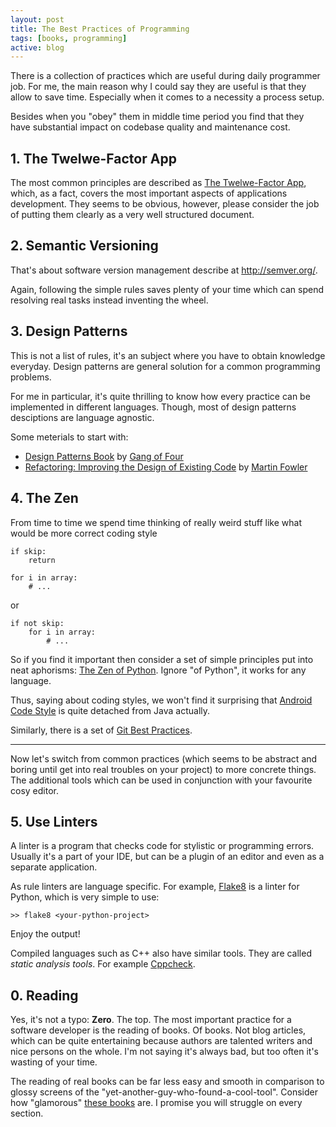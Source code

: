 ```yaml
---
layout: post
title: The Best Practices of Programming
tags: [books, programming]
active: blog
---
```


There is a collection of practices which are useful during daily programmer job. For me, the main reason why I could say they are useful is that they allow to save time. Especially when it comes to a necessity a process setup.

Besides when you "obey" them in middle time period you find that they have substantial impact on codebase quality and maintenance cost.

## 1. The Twelwe-Factor App

The most common principles are described as [The Twelwe-Factor App](http://12factor.net/), which, as a fact, covers the most important aspects of applications development. They seems to be obvious, however, please consider the job of putting them clearly as a very well structured document.

## 2. Semantic Versioning

That's about software version management describe at <http://semver.org/>.

Again, following the simple rules saves plenty of your time which can spend resolving real tasks instead inventing the wheel.

## 3. Design Patterns

This is not a list of rules, it's an subject where you have to obtain knowledge everyday. Design patterns are general solution for a common programming problems.

For me in particular, it's quite thrilling to know how every practice can be implemented in different languages. Though, most of design patterns desciptions are language agnostic.

Some meterials to start with:

* [Design Patterns Book](http://c2.com/cgi/wiki?DesignPatternsBook) by [Gang of Four](http://c2.com/cgi/wiki?GangOfFour)
* [Refactoring: Improving the Design of Existing Code](http://www.amazon.com/Refactoring-Improving-Design-Existing-Code/dp/0201485672) by [Martin Fowler](http://www.martinfowler.com/)

## 4. The Zen

From time to time we spend time thinking of really weird stuff like what would be more correct coding style

```
if skip:
    return

for i in array:
    # ...
```

or

```
if not skip:
    for i in array:
        # ...
```

So if you find it important then consider a set of simple principles put into neat aphorisms: [The Zen of Python](https://www.python.org/dev/peps/pep-0020/). Ignore "of Python", it works for any language.

Thus, saying about coding styles, we won't find it surprising that [Android Code Style](http://s.android.com/source/code-style.html) is quite detached from Java actually.

Similarly, there is a set of [Git Best Practices](http://sethrobertson.github.io/GitBestPractices/).

---

Now let's switch from common practices (which seems to be abstract and boring until get into real troubles on your project) to more concrete things. The additional tools which can be used in conjunction with your favourite cosy editor.

## 5. Use Linters

A linter is a program that checks code for stylistic or programming errors. Usually it's a part of your IDE, but can be a plugin of an editor and even as a separate application.

As rule linters are language specific. For example, [Flake8](https://flake8.readthedocs.io/en/latest/) is a linter for Python, which is very simple to use:

```
>> flake8 <your-python-project>
```

Enjoy the output!

Compiled languages such as C++ also have similar tools. They are called *static analysis tools*. For example [Cppcheck](http://cppcheck.sourceforge.net/).

## 0. Reading

Yes, it's not a typo: **Zero**. The top. The most important practice for a software developer is the reading of books. Of books. Not blog articles, which can be quite entertaining because authors are talented writers and nice persons on the whole. I'm not saying it's always bad, but too often it's wasting of your time.

The reading of real books can be far less easy and smooth in comparison to glossy screens of the "yet-another-guy-who-found-a-cool-tool". Consider how "glamorous" [these books](https://en.wikipedia.org/wiki/The_Art_of_Computer_Programming) are. I promise you will struggle on every section.
